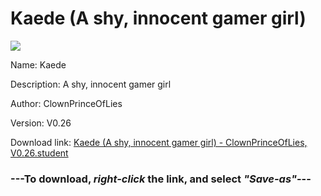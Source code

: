# Kaede (A shy, innocent gamer girl)

<img src = "https://raw.githubusercontent.com/Arbiter1223/Koukou-Gurashi-Custom-Students/master/Students/Files/Kaede%20(A%20shy%2C%20innocent%20gamer%20girl).png">

Name: Kaede

Description: A shy, innocent gamer girl

Author: ClownPrinceOfLies

Version: V0.26

Download link: <a href="https://raw.githubusercontent.com/Arbiter1223/Koukou-Gurashi-Custom-Students/master/Students/Files/Kaede%20(A%20shy%2C%20innocent%20gamer%20girl)%20-%20ClownPrinceOfLies%2C%20V0.26.student">Kaede (A shy, innocent gamer girl) - ClownPrinceOfLies, V0.26.student</a>

### ---**To download, _right-click_ the link, and select _"Save-as"_**---

